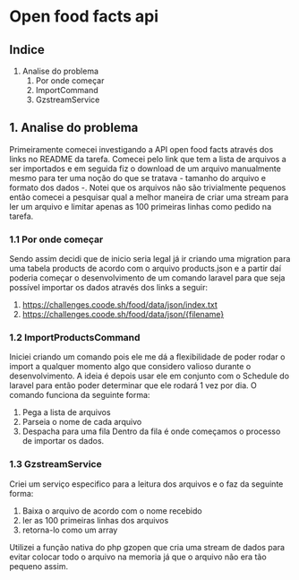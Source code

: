 # Open food facts api

## Indice

1. Analise do problema
    1. Por onde começar
    2. ImportCommand
    3. GzstreamService

## 1. Analise do problema

Primeiramente comecei investigando a API open food facts através dos links no README da tarefa. Comecei pelo link que tem a lista de arquivos a ser importados e em seguida fiz o download de um arquivo manualmente mesmo para ter uma noção do que se tratava - tamanho do arquivo e formato dos dados -. Notei que os arquivos não são trivialmente pequenos então comecei a pesquisar qual a melhor maneira de criar uma stream para ler um arquivo e limitar apenas as 100 primeiras linhas como pedido na tarefa.

### 1.1 Por onde começar

Sendo assim decidi que de inicio seria legal já ir criando uma migration para uma tabela products de acordo com o arquivo products.json e a partir daí poderia começar o desenvolvimento de um comando laravel para que seja possível importar os dados através dos links a seguir:
1. https://challenges.coode.sh/food/data/json/index.txt
2. https://challenges.coode.sh/food/data/json/{filename}

### 1.2 ImportProductsCommand

Iniciei criando um comando pois ele me dá a flexibilidade de poder rodar o import a qualquer momento algo que considero valioso durante o desenvolvimento. A ideia é depois usar ele em conjunto com o Schedule do laravel para então poder determinar que ele rodará 1 vez por dia.
O comando funciona da seguinte forma:
1. Pega a lista de arquivos
2. Parseia o nome de cada arquivo
3. Despacha para uma fila
Dentro da fila é onde começamos o processo de importar os dados.

### 1.3 GzstreamService

Criei um serviço especifico para a leitura dos arquivos e o faz da seguinte forma:
1. Baixa o arquivo de acordo com o nome recebido
2. ler as 100 primeiras linhas dos arquivos
3. retorna-lo como um array

Utilizei a função nativa do php gzopen que cria uma stream de dados para evitar colocar todo o arquivo na memoria já que o arquivo não era tão pequeno assim.
